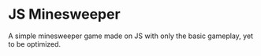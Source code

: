 # JS Minesweeper
A simple minesweeper game made on JS with only the basic gameplay, yet to be optimized.
